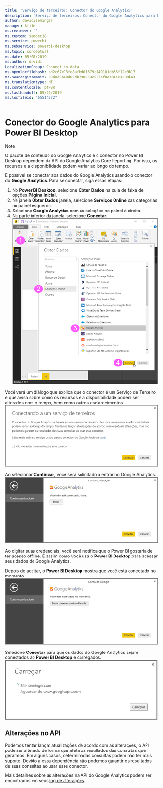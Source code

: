 ```yaml
---
title: 'Serviço de terceiros: Conector do Google Analytics'
description: 'Serviço de terceiros: Conector do Google Analytics para Power BI Desktop'
author: davidiseminger
manager: kfile
ms.reviewer: ''
ms.custom: seodec18
ms.service: powerbi
ms.subservice: powerbi-desktop
ms.topic: conceptual
ms.date: 05/08/2019
ms.author: davidi
LocalizationGroup: Connect to data
ms.openlocfilehash: ad2c67e73fe8afbd0f379c149181db56f12e9b17
ms.sourcegitcommit: 60dad5aa0d85db790553e537bf8ac34ee3289ba3
ms.translationtype: MT
ms.contentlocale: pt-BR
ms.lasthandoff: 05/29/2019
ms.locfileid: "65514372"
---
```

# <a name="google-analytics-connector-for-power-bi-desktop"></a>Conector do Google Analytics para Power BI Desktop
> [!NOTE]
> O pacote de conteúdo do Google Analytics e o conector no Power BI Desktop dependem da API do Google Analytics Core Reporting. Por isso, os recursos e a disponibilidade podem variar ao longo do tempo.

É possível se conectar aos dados do Google Analytics usando o conector do **Google Analytics**. Para se conectar, siga essas etapas:

1. No **Power BI Desktop**, selecione **Obter Dados** na guia de faixa de opções **Página Inicial**.
2. Na janela **Obter Dados** janela, selecione **Serviços Online** das categorias no painel esquerdo.
3. Selecione **Google Analytics** com as seleções no painel à direita.
4. Na parte inferior da janela, selecione **Conectar**.  
   ![](media/service-google-analytics-connector/tps_googleanalytics_1.png)

Você verá um diálogo que explica que o conector é um Serviço de Terceiro e que avisa sobre como os recursos e a disponibilidade podem ser alterados com o tempo, bem como outros esclarecimentos.  
![](media/service-google-analytics-connector/tps_googleanalytics_2.png)

Ao selecionar **Continuar**, você será solicitado a entrar no Google Analytics.  
![](media/service-google-analytics-connector/tps_googleanalytics_3.png)

Ao digitar suas credenciais, você será notifica que o Power BI gostaria de ter acesso offline. É assim como você usa o **Power BI Desktop** para acessar seus dados do Google Analytics.  

Depois de aceitar, o **Power BI Desktop** mostra que você está conectado no momento.  
![](media/service-google-analytics-connector/tps_googleanalytics_5.png)

Selecione **Conectar** para que os dados do Google Analytics sejam conectados ao **Power BI Desktop** e carregados.  
![](media/service-google-analytics-connector/tps_googleanalytics_6.png)

## <a name="changes-to-the-api"></a>Alterações no API
Podemos tentar lançar atualizações de acordo com as alterações, o API pode ser alterado de forma que afeta os resultados das consultas que gerarmos. Em alguns casos, determinadas consultas podem não ter mais suporte. Devido a essa dependência não podemos garantir os resultados de suas consultas ao usar esse conector.

Mais detalhes sobre as alterações na API do Google Analytics podem ser encontrados em seus [log de alterações](https://developers.google.com/analytics/devguides/changelog).

